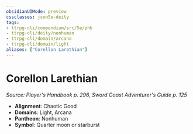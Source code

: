 ```yaml
---
obsidianUIMode: preview
cssclasses: json5e-deity
tags:
- ttrpg-cli/compendium/src/5e/phb
- ttrpg-cli/deity/nonhuman
- ttrpg-cli/domain/arcana
- ttrpg-cli/domain/light
aliases: ["Corellon Larethian"]
---
```

# Corellon Larethian
*Source: Player's Handbook p. 296, Sword Coast Adventurer's Guide p. 125* 

- **Alignment**: Chaotic Good
- **Domains**: Light, Arcana
- **Pantheon**: Nonhuman
- **Symbol**: Quarter moon or starburst
